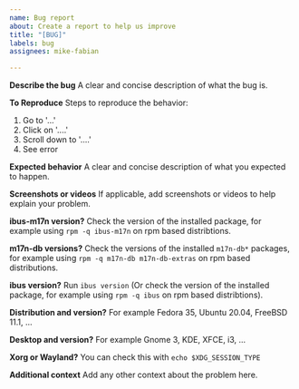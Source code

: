 ```yaml
---
name: Bug report
about: Create a report to help us improve
title: "[BUG]"
labels: bug
assignees: mike-fabian

---
```


**Describe the bug**
A clear and concise description of what the bug is.

**To Reproduce**
Steps to reproduce the behavior:
1. Go to '...'
2. Click on '....'
3. Scroll down to '....'
4. See error

**Expected behavior**
A clear and concise description of what you expected to happen.

**Screenshots or videos**
If applicable, add screenshots or videos to help explain your problem.

**ibus-m17n version?**
Check the version of the installed package, for example using `rpm -q ibus-m17n` on rpm based distribtions.

**m17n-db versions?**
Check the versions of the installed `m17n-db*` packages, for example using `rpm -q m17n-db m17n-db-extras` on rpm based distributions.

**ibus version?**
Run `ibus version` (Or check the version of the installed package, for example using `rpm -q ibus` on rpm based distribtions).

**Distribution and version?**
For example Fedora 35, Ubuntu 20.04, FreeBSD 11.1, …

**Desktop and version?**
For example Gnome 3, KDE, XFCE, i3, ...

**Xorg or Wayland?**
You can check this with `echo $XDG_SESSION_TYPE`

**Additional context**
Add any other context about the problem here.
